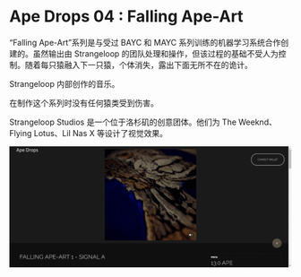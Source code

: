 # Ape Drops 04 : Falling Ape-Art

“Falling Ape-Art”系列是与受过 BAYC 和 MAYC 系列训练的机器学习系统合作创建的。虽然输出由 Strangeloop 的团队处理和操作，但该过程的基础不受人为控制。随着每只猿融入下一只猿，个体消失，露出下面无所不在的诡计。

Strangeloop 内部创作的音乐。

在制作这个系列时没有任何猿类受到伤害。

Strangeloop Studios 是一个位于洛杉矶的创意团体。他们为 The Weeknd、Flying Lotus、Lil Nas X 等设计了视觉效果。

![nft](41231342113_new.png)
